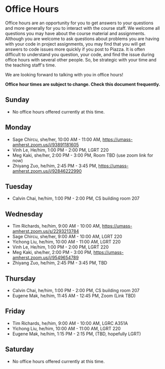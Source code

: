 # Office Hours

Office hours are an opportunity for you to get answers to your questions and more generally for you to interact with the course staff. We welcome all questions you may have about the course material and assignments. Although you are welcome to ask questions about problems you are having with your code in project assignments, you may find that you will get answers to code issues more quickly if you post to Piazza. It is often difficult to understand you question, your code, and find the issue during office hours with several other people. So, be strategic with your time and the teaching staff's time.

We are looking forward to talking with you in office hours!

**Office hour times are subject to change. Check this document frequently.**

## Sunday

- No office hours offered currently at this time.

## Monday

- Sage Chircu, she/her, 10:00 AM - 11:00 AM, https://umass-amherst.zoom.us/j/93891181605
- Vinh Le, He/him, 1:00 PM - 2:00 PM, LGRT 220
- Meg Kaki, she/her, 2:00 PM - 3:00 PM, Room TBD (use zoom link for now)
- Zhiyang Zuo, he/him, 2:45 PM - 3:45 PM, https://umass-amherst.zoom.us/j/92846222990

## Tuesday

- Calvin Chai, he/him, 1:00 PM - 2:00 PM, CS building room 207

## Wednesday

- Tim Richards, he/him, 9:00 AM - 10:00 AM, https://umass-amherst.zoom.us/s/2293213784
- Sage Chircu, she/her, 9:00 AM - 10:00 AM, LGRT 220
- Yichong Liu, he/him, 10:00 AM - 11:00 AM, LGRT 220
- Vinh Le, He/him, 1:00 PM - 2:00 PM, LGRT 220
- Meg Kaki, she/her, 2:00 PM - 3:00 PM, https://umass-amherst.zoom.us/j/9549654789
- Zhiyang Zuo, he/him, 2:45 PM - 3:45 PM, TBD

## Thursday

- Calvin Chai, he/him, 1:00 PM - 2:00 PM, CS building room 207
- Eugene Mak, he/him, 11:45 AM - 12:45 PM, Zoom (Link TBD)

## Friday

- Tim Richards, he/him, 9:00 AM - 10:00 AM, LGRC A351A
- Yichong Liu, he/him, 10:00 AM - 11:00 AM, LGRT 220
- Eugene Mak, he/him, 1:15 PM - 2:15 PM, (TBD, hopefully LGRT)

## Saturday

- No office hours offered currently at this time.
